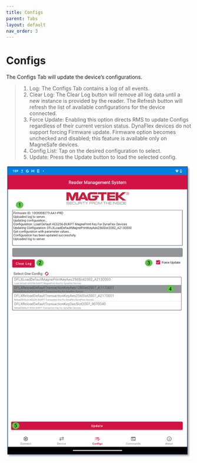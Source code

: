 ```yaml
---
title: Configs
parent: Tabs
layout: default
nav_order: 3
---
```


# Configs

The Configs Tab will update the device’s configurations.  
>1. Log: The Configs Tab contains a log of all events.  
>2. Clear Log: The Clear Log button will remove all log data until a new instance is provided by the reader. The Refresh button will refresh the list of available configurations for the device connected.  
>3. Force Update: Enabling this option directs RMS to update Configs regardless of their current version status. DynaFlex devices do not support forcing Firmware update. Firmware option becomes unchecked and disabled; this feature is available only on MagneSafe devices.  
>4. Config List: Tap on the desired configuration to select.  
>5. Update: Press the Update button to load the selected config.  

![](./images/Android5.png)